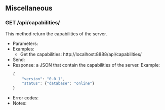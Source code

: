 ## Miscellaneous

### GET /api/capabilities/

This method return the capabilities of the server.
- Parameters:
- Examples:
     - Get the capabilities: http://localhost:8888/api/capabilities/
- Send:
- Response: a JSON that contain the capabilities of the server. Example:
    ```javascript
    {
        "version": "0.0.1",
        "status": {"database": "online"}
    }
    ```
- Error codes:
- Notes:
